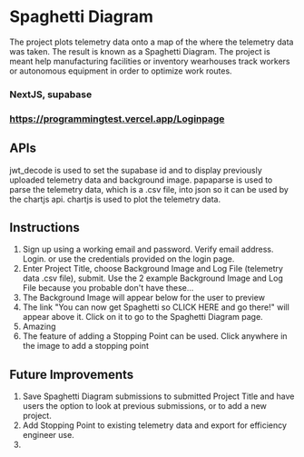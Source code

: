 # Spaghetti Diagram 

The project plots telemetry data onto a map of the where the telemetry data was taken.  The result is known as a Spaghetti Diagram.  The project is meant help manufacturing facilities or inventory wearhouses track workers or autonomous equipment in order to optimize work routes.

### NextJS, supabase

### https://programmingtest.vercel.app/Loginpage

## APIs
jwt_decode is used to set the supabase id and to display previously uploaded telemetry data and background image.
papaparse is used to parse the telemetry data, which is a .csv file, into json so it can be used by the chartjs api.
chartjs is used to plot the telemetry data.

## Instructions
1. Sign up using a working email and password.  Verify email address. Login.
or
use the credentials provided on the login page.
2. Enter Project Title, choose Background Image and Log File (telemetry data .csv file), submit.
Use the 2 example Background Image and Log File because you probable don't have these...
3. The Background Image will appear below for the user to preview
4. The link "You can now get Spaghetti so CLICK HERE and go there!" will appear above it.  Click on it to go to the Spaghetti Diagram page.
5. Amazing
6. The feature of adding a Stopping Point can be used.  Click anywhere in the image to add a stopping point

## Future Improvements
1. Save Spaghetti Diagram submissions to submitted Project Title and have users the option to look at previous submissions, or to add a new project.
2. Add Stopping Point to existing telemetry data and export for efficiency engineer use.
3. 


